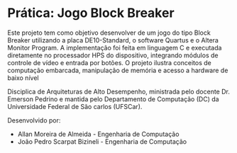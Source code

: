 # Prática: Jogo Block Breaker

Este projeto tem como objetivo desenvolver de um jogo do tipo Block Breaker utilizando a placa DE10-Standard, o software Quartus e o Altera Monitor Program. A implementação foi feita em linguagem C e executada diretamente no processador HPS do dispositivo, integrando módulos de controle de vídeo e entrada por botões. O projeto ilustra conceitos de computação embarcada, manipulação de memória e acesso a hardware de baixo nível

Disciplica de Arquiteturas de Alto Desempenho, ministrada pelo docente Dr. Emerson Pedrino e mantida pelo Departamento de Computação (DC) da Universidade Federal de São carlos (UFSCar).

Desenvolvido por:
 - Allan Moreira de Almeida - Engenharia de Computação
 - João Pedro Scarpat Bizineli - Engenharia de Computação
